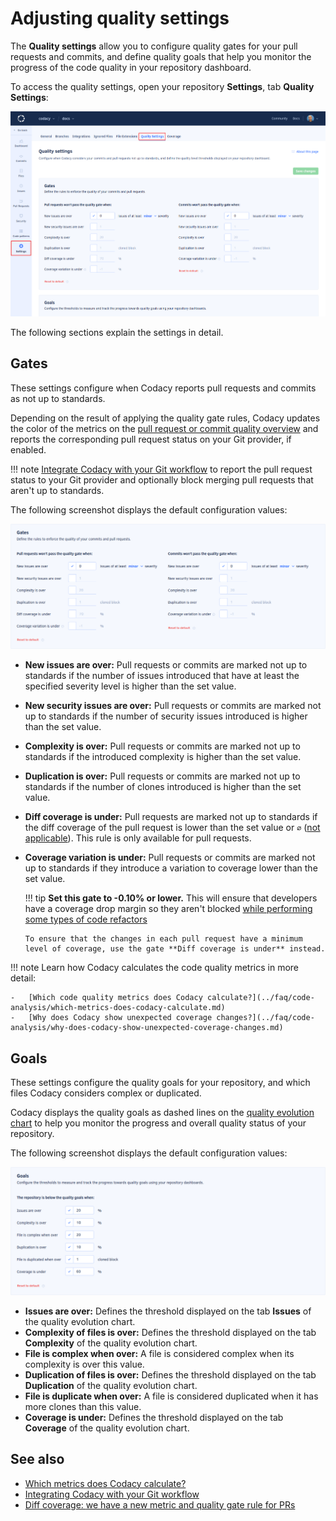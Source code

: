 # Adjusting quality settings

The **Quality settings** allow you to configure quality gates for your pull requests and commits, and define quality goals that help you monitor the progress of the code quality in your repository dashboard.

To access the quality settings, open your repository **Settings**, tab **Quality Settings**:

![Quality settings](images/quality-settings.png)

The following sections explain the settings in detail.

## Gates

These settings configure when Codacy reports pull requests and commits as not up to standards.

Depending on the result of applying the quality gate rules, Codacy updates the color of the metrics on the [pull request or commit quality overview](../repositories/pull-requests.md#quality-overview) and reports the corresponding pull request status on your Git provider, if enabled.

!!! note
    [Integrate Codacy with your Git workflow](../getting-started/integrating-codacy-with-your-git-workflow.md) to report the pull request status to your Git provider and optionally block merging pull requests that aren't up to standards.

The following screenshot displays the default configuration values:

![Quality gates](images/quality-settings-gates.png)

-   **New issues are over:** Pull requests or commits are marked not up to standards if the number of issues introduced that have at least the specified severity level is higher than the set value.
-   **New security issues are over:** Pull requests or commits are marked not up to standards if the number of security issues introduced is higher than the set value.
-   **Complexity is over:** Pull requests or commits are marked not up to standards if the introduced complexity is higher than the set value.
-   **Duplication is over:** Pull requests or commits are marked not up to standards if the number of clones introduced is higher than the set value.
-   **Diff coverage is under:** Pull requests are marked not up to standards if the diff coverage of the pull request is lower than the set value or `∅` ([not applicable](../faq/code-analysis/which-metrics-does-codacy-calculate.md#code-coverage)). This rule is only available for pull requests.
-   **Coverage variation is under:** Pull requests or commits are marked not up to standards if they introduce a variation to coverage lower than the set value.

    !!! tip
        **Set this gate to -0.10% or lower.** This will ensure that developers have a coverage drop margin so they aren't blocked [while performing some types of code refactors](../faq/code-analysis/why-does-codacy-show-unexpected-coverage-changes.md#example-pull-request-coverage-variation-is-negative-but-no-files-have-coverage-variation)

        To ensure that the changes in each pull request have a minimum level of coverage, use the gate **Diff coverage is under** instead.

!!! note
    Learn how Codacy calculates the code quality metrics in more detail:

    -   [Which code quality metrics does Codacy calculate?](../faq/code-analysis/which-metrics-does-codacy-calculate.md)
    -   [Why does Codacy show unexpected coverage changes?](../faq/code-analysis/why-does-codacy-show-unexpected-coverage-changes.md)

## Goals

These settings configure the quality goals for your repository, and which files Codacy considers complex or duplicated.

Codacy displays the quality goals as dashed lines on the [quality evolution chart](../repositories/repository-dashboard.md#quality-evolution-chart) to help you monitor the progress and overall quality status of your repository.

The following screenshot displays the default configuration values:

![Quality settings for the repository](images/quality-settings-goals.png)

-   **Issues are over:** Defines the threshold displayed on the tab **Issues** of the quality evolution chart.
-   **Complexity of files is over:** Defines the threshold displayed on the tab **Complexity** of the quality evolution chart.
-   **File is complex when over:** A file is considered complex when its complexity is over this value.
-   **Duplication of files is over:** Defines the threshold displayed on the tab **Duplication** of the quality evolution chart.
-   **File is duplicate when over:** A file is considered duplicated when it has more clones than this value.
-   **Coverage is under:** Defines the threshold displayed on the tab **Coverage** of the quality evolution chart.

## See also

-   [Which metrics does Codacy calculate?](../faq/code-analysis/which-metrics-does-codacy-calculate.md)
-   [Integrating Codacy with your Git workflow](../getting-started/integrating-codacy-with-your-git-workflow.md)
-   [Diff coverage: <span class="skip-vale">we have</span> a new metric and quality gate rule for PRs](https://blog.codacy.com/diff-coverage/)
